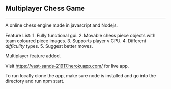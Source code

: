 ## Multiplayer Chess Game

_________________________


A online chess engine made in javascript and Nodejs.

Feature List:
    1. Fully functional gui.
    2. Movable chess piece objects with team coloured piece images.
    3. Supports player v CPU.
    4. Different *difficulity* types.
    5. Suggest better moves.

Multiplayer feature added.

Visit https://vast-sands-21917.herokuapp.com/ for live app.

To run locally clone the app, make sure node is installed and go into the directory and run npm start.
